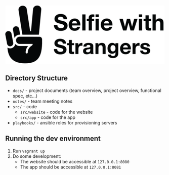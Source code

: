 [![](docs/logo.png)](http://selfiewithstrangers.club)

## Directory Structure

- `docs/` - project documents (team overview, project overview, functional spec, etc...)
- `notes/` - team meeting notes
- `src/` - code
    - `src/website` - code for the website
    - `src/app` - code for the app
- `playbooks/` - ansible roles for provisioning servers

## Running the dev environment

1. Run `vagrant up`
1. Do some development:
    - The website should be accessible at `127.0.0.1:8080`
    - The app should be accessible at `127.0.0.1:8081`
